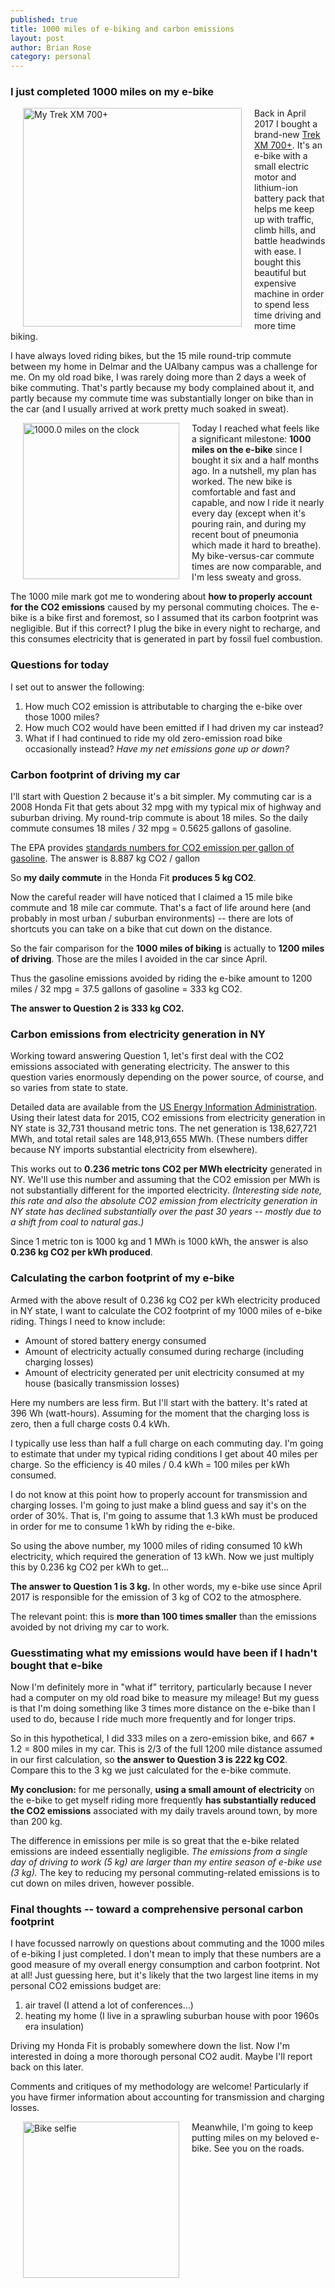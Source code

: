 ```yaml
---
published: true
title: 1000 miles of e-biking and carbon emissions
layout: post
author: Brian Rose
category: personal
---
```


### I just completed 1000 miles on my e-bike

<img src="{{ site.baseurl }}/images/IMG_1854.jpg" alt="My Trek XM 700+" style="width: 350px;" align="left" hspace="20"/>

Back in April 2017 I bought a brand-new [Trek XM 700+](https://www.trekbikes.com/us/en_US/us/en_US/bikes/hybrid-bikes/electric-hybrid-bikes/xm700/xm700/p/1982140-2018/). It's an e-bike with a small electric motor and lithium-ion battery pack that helps me keep up with traffic, climb hills, and battle headwinds with ease. I bought this beautiful but expensive machine in order to spend less time driving and more time biking.

I have always loved riding bikes, but the 15 mile round-trip commute between my home in Delmar and the UAlbany campus was a challenge for me. On my old road bike, I was rarely doing more than 2 days a week of bike commuting. That's partly because my body complained about it, and partly because my commute time was substantially longer on bike than in the car (and I usually arrived at work pretty much soaked in sweat).

<img src="{{ site.baseurl }}/images/IMG_1852.jpg" alt="1000.0 miles on the clock" style="width: 250px;" align="left" hspace="20"/>

Today I reached what feels like a significant milestone: **1000 miles on the e-bike** since I bought it six and a half months ago. In a nutshell, my plan has worked. The new bike is comfortable and fast and capable, and now I ride it nearly every day (except when it's pouring rain, and during my recent bout of pneumonia which made it hard to breathe). My bike-versus-car commute times are now comparable, and I'm less sweaty and gross.

The 1000 mile mark got me to wondering about **how to properly account for the CO2 emissions** caused by my personal commuting choices. The e-bike is a bike first and foremost, so I assumed that its carbon footprint was negligible. But if this correct? I plug the bike in every night to recharge, and this consumes electricity that is generated in part by fossil fuel combustion.

### Questions for today

I set out to answer the following:

1. How much CO2 emission is attributable to charging the e-bike over those 1000 miles?
2. How much CO2 would have been emitted if I had driven my car instead?
3. What if I had continued to ride my old zero-emission road bike occasionally instead? *Have my net emissions gone up or down?*

### Carbon footprint of driving my car

I'll start with Question 2 because it's a bit simpler. My commuting car is a 2008 Honda Fit that gets about 32 mpg with my typical mix of highway and suburban driving. My round-trip commute is about 18 miles. So the daily commute consumes 18 miles / 32 mpg = 0.5625 gallons of gasoline.

The EPA provides [standards numbers for CO2 emission per gallon of gasoline](https://www.epa.gov/sites/production/files/2016-02/documents/420f14040a.pdf). The answer is 8.887 kg CO2 / gallon

So **my daily commute** in the Honda Fit **produces 5 kg CO2**.

Now the careful reader will have noticed that I claimed a 15 mile bike commute and 18 mile car commute. That's a fact of life around here (and probably in most urban / suburban environments) -- there are lots of shortcuts you can take on a bike that cut down on the distance.

So the fair comparison for the **1000 miles of biking** is actually to **1200 miles of driving**. Those are the miles I avoided in the car since April.

Thus the gasoline emissions avoided by riding the e-bike amount to 1200 miles / 32 mpg = 37.5 gallons of gasoline = 333 kg CO2.

**The answer to Question 2 is 333 kg CO2.**

### Carbon emissions from electricity generation in NY

Working toward answering Question 1, let's first deal with the CO2 emissions associated with generating electricity. The answer to this question varies enormously depending on the power source, of course, and so varies from state to state.

Detailed data are available from the [US Energy Information Administration](https://www.eia.gov/electricity/state/newyork/). Using their latest data for 2015, CO2 emissions from electricity generation in NY state is 32,731 thousand metric tons. The net generation is 138,627,721 MWh, and total retail sales are 148,913,655 MWh. (These numbers differ because NY imports substantial electricity from elsewhere).

This works out to **0.236 metric tons CO2 per MWh electricity** generated in NY. We'll use this number and assuming that the CO2 emission per MWh is not substantially different for the imported electricity.  *(Interesting side note, this rate and also the absolute CO2 emission from electricity generation in NY state has declined substantially over the past 30 years -- mostly due to a shift from coal to natural gas.)*

Since 1 metric ton is 1000 kg and 1 MWh is 1000 kWh, the answer is also **0.236 kg CO2 per kWh produced**.


### Calculating the carbon footprint of my e-bike

Armed with the above result of 0.236 kg CO2 per kWh electricity produced in NY state, I want to calculate the CO2 footprint of my 1000 miles of e-bike riding. Things I need to know include:

- Amount of stored battery energy consumed
- Amount of electricity actually consumed during recharge (including charging losses)
- Amount of electricity generated per unit electricity consumed at my house (basically transmission losses)

Here my numbers are less firm. But I'll start with the battery. It's rated at 396 Wh (watt-hours). Assuming for the moment that the charging loss is zero, then a full charge costs 0.4 kWh.

I typically use less than half a full charge on each commuting day. I'm going to estimate that under my typical riding conditions I get about 40 miles per charge. So the efficiency is 40 miles / 0.4 kWh = 100 miles per kWh consumed.

I do not know at this point how to properly account for transmission and charging losses. I'm going to just make a blind guess and say it's on the order of 30%. That is, I'm going to assume that 1.3 kWh must be produced in order for me to consume 1 kWh by riding the e-bike.

So using the above number, my 1000 miles of riding consumed 10 kWh electricity, which required the generation of 13 kWh. Now we just multiply this by 0.236 kg CO2 per kWh to get...

**The answer to Question 1 is 3 kg.** In other words, my e-bike use since April 2017 is responsible for the emission of 3 kg of CO2 to the atmosphere.

The relevant point: this is **more than 100 times smaller** than the emissions avoided by not driving my car to work.


### Guesstimating what my emissions would have been if I hadn't bought that e-bike

Now I'm definitely more in "what if" territory, particularly because I never had a computer on my old road bike to measure my mileage! But my guess is that I'm doing something like 3 times more distance on the e-bike than I used to do, because I ride much more frequently and for longer trips.

So in this hypothetical, I did 333 miles on a zero-emission bike, and 667 * 1.2 = 800 miles in my car. This is 2/3 of the full 1200 mile distance assumed in our first calculation, so **the answer to Question 3 is 222 kg CO2**. Compare this to the 3 kg we just calculated for the e-bike commute.

**My conclusion:** for me personally, **using a small amount of electricity** on the e-bike to get myself riding more frequently **has substantially reduced the CO2 emissions** associated with my daily travels around town, by more than 200 kg.

The difference in emissions per mile is so great that the e-bike related emissions are indeed essentially negligible. *The emissions from a single day of driving to work (5 kg) are larger than my entire season of e-bike use (3 kg).* The key to reducing my personal commuting-related emissions is to cut down on miles driven, however possible.


### Final thoughts -- toward a comprehensive personal carbon footprint

I have focussed narrowly on questions about commuting and the 1000 miles of e-biking I just completed. I don't mean to imply that these numbers are a good measure of my overall energy consumption and carbon footprint. Not at all! Just guessing here, but it's likely that the two largest line items in my personal CO2 emissions budget are:

1. air travel (I attend a lot of conferences...)
2. heating my home (I live in a sprawling suburban house with poor 1960s era insulation)

Driving my Honda Fit is probably somewhere down the list. Now I'm interested in doing a more thorough personal CO2 audit. Maybe I'll report back on this later.

Comments and critiques of my methodology are welcome! Particularly if you have firmer information about accounting for transmission and charging losses.

<img src="{{ site.baseurl }}/images/IMG_1855.jpg" alt="Bike selfie" style="width: 250px;" align="left" hspace="20"/>

Meanwhile, I'm going to keep putting miles on my beloved e-bike. See you on the roads.
